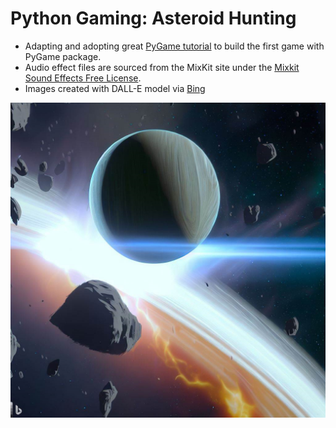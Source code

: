 # Python Gaming: Asteroid Hunting

- Adapting and adopting great [PyGame tutorial](https://coderslegacy.com/python/python-pygame-tutorial/) to build the first game with PyGame package.
- Audio effect files are sourced from the MixKit site under the [Mixkit Sound Effects Free License](https://mixkit.co/terms).
- Images created with DALL-E model via [Bing](https://www.bing.com/)

![Thumbnail](/images/Game_Thumbnail.png)

